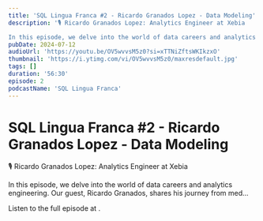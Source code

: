 ```yaml
---
title: 'SQL Lingua Franca #2 - Ricardo Granados Lopez - Data Modeling'
description: '🎙️ ⁠Ricardo Granados Lopez: Analytics Engineer at Xebia

In this episode, we delve into the world of data careers and analytics engineering. Our guest, Ricardo Granados, shares his journey from med...'
pubDate: 2024-07-12
audioUrl: 'https://youtu.be/OV5wvvsM5z0?si=xTTNiZftsWKIkzxO'
thumbnail: 'https://i.ytimg.com/vi/OV5wvvsM5z0/maxresdefault.jpg'
tags: []
duration: '56:30'
episode: 2
podcastName: 'SQL Lingua Franca'
---
```


# SQL Lingua Franca #2 - Ricardo Granados Lopez - Data Modeling

🎙️ ⁠Ricardo Granados Lopez: Analytics Engineer at Xebia

In this episode, we delve into the world of data careers and analytics engineering. Our guest, Ricardo Granados, shares his journey from med...

Listen to the full episode at [](https://youtu.be/OV5wvvsM5z0?si=xTTNiZftsWKIkzxO).
